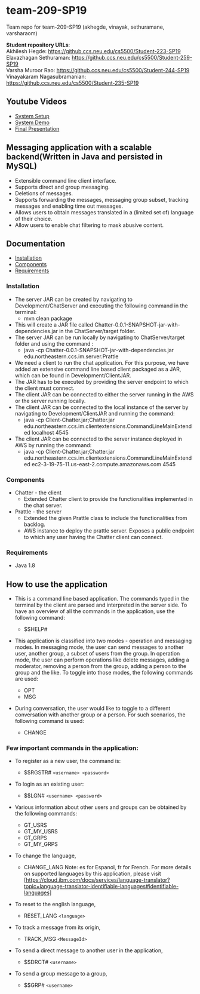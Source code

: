# team-209-SP19
Team repo for team-209-SP19 (akhegde, vinayak, sethuramane, varsharaom) 

**Student repository URLs**:<br>
Akhilesh Hegde: https://github.ccs.neu.edu/cs5500/Student-223-SP19<br>
Elavazhagan Sethuraman: https://github.ccs.neu.edu/cs5500/Student-259-SP19<br>
Varsha Muroor Rao: https://github.ccs.neu.edu/cs5500/Student-244-SP19<br>
Vinayakaram Nagasubramanian: https://github.ccs.neu.edu/cs5500/Student-235-SP19<br>

## Youtube Videos
- [System Setup](https://youtu.be/N6ODQkEy_kQ)
- [System Demo](https://youtu.be/OxmLVMbMJ9s)
- [Final Presentation](https://youtu.be/lPfVFpD00o8)

## Messaging application with a scalable backend(Written in Java and persisted in MySQL)
- Extensible command line client interface.
- Supports direct and group messaging.
- Deletions of messages.
- Supports forwarding the messages, messaging group subset, tracking messages and enabling time out messages.
- Allows users to obtain messages translated in a (limited set of) language of their choice.
- Allow users to enable chat filtering to mask abusive content.

## Documentation
- [Installation](#installation)
- [Components](#components)
- [Requirements](#requirements)

### Installation
* The server JAR can be created by navigating to Development/ChatServer and executing the following command in the terminal: 
   * mvn clean package
* This will create a JAR file called Chatter-0.0.1-SNAPSHOT-jar-with-dependencies.jar in the ChatServer/target folder.
* The server JAR can be run locally by navigating to ChatServer/target folder and using the command :
   * java -cp Chatter-0.0.1-SNAPSHOT-jar-with-dependencies.jar edu.northeastern.ccs.im.server.Prattle
* We need a client to run the chat application. For this purpose, we have added an extensive command line based client packaged as a JAR, which can be found in Development/ClientJAR.
* The JAR has to be executed by providing the server endpoint to which the client must connect. 
* The client JAR can be connected to either the server running in the AWS or the server running locally.
* The client JAR can be connected to the local instance of the server by navigating to Development/ClientJAR and running the command: 
  * java -cp Client-Chatter.jar;Chatter.jar edu.northeastern.ccs.im.clientextensions.CommandLineMainExtended localhost 4545
* The client JAR can be connected to the server instance deployed in AWS by running the command:
  * java -cp Client-Chatter.jar;Chatter.jar edu.northeastern.ccs.im.clientextensions.CommandLineMainExtended ec2-3-19-75-11.us-east-2.compute.amazonaws.com 4545
  

### Components
* Chatter - the client
  * Extended Chatter client to provide the functionalities implemented in the chat server.
* Prattle - the server
  * Extended the given Prattle class to include the functionalities from backlog.
  * AWS instance to deploy the prattle server. Exposes a public endpoint to which any user having the Chatter client can connect.
  
### Requirements
* Java 1.8

## How to use the application
* This is a command line based application. The commands typed in the terminal by the client are parsed and interpreted in the server side. To have an overview of all the commands in the application, use the following command:
  * $$HELP#
 
* This application is classified into two modes - operation and messaging modes. In messaging mode, the user can send messages to another user, another group, a subset of users from the group. In operation mode, the user can perform operations like delete messages, adding a moderator, removing a person from the group, adding a person to the group and the like. To toggle into those modes, the following commands are used:
  * OPT
  * MSG
* During conversation, the user would like to toggle to a different conversation with another group or a person. For such scenarios, the following command is used: 
   * CHANGE
   
### Few important commands in the application:
* To register as a new user, the command is:
  * $$RGSTR# `<username> <password>`
 
* To login as an existing user:
  * $$LGN# `<username> <password>`
 
* Various information about other users and groups can be obtained by the following commands:
  * GT_USRS
  * GT_MY_USRS
  * GT_GRPS
  * GT_MY_GRPS
           
* To change the language,
  * CHANGE_LANG <language>
   Note: es for Espanol, fr for French. For more details on supported languages by this application, please visit 
 [https://cloud.ibm.com/docs/services/language-translator?topic=language-translator-identifiable-languages#identifiable-languages] 
 
* To reset to the english language,
  * RESET_LANG `<language>`
 
* To track a message from its origin, 
  * TRACK_MSG `<MessageId>`
 
* To send a direct message to another user in the application,
  * $$DRCT# `<username>`
 
* To send a group message to a group,
  * $$GRP# `<username>` 
